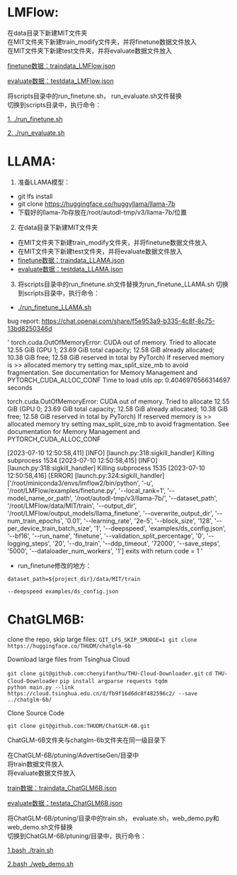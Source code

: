 # LMFlow:  
在data目录下新建MIT文件夹  
在MIT文件夹下新建train_modify文件夹，并将finetune数据文件放入  
在MIT文件夹下新建test文件夹，并将evaluate数据文件放入  

[finetune数据：traindata_LMFlow.json](https://github.com/sheldonlll/FinetuneDataFiles/blob/main/traindata_LMFlow.json)  

[evaluate数据：testdata_LMFlow.json](https://github.com/sheldonlll/FinetuneDataFiles/blob/main/testdata_LMFlow.json)  
 
将scripts目录中的run_finetune.sh， run_evaluate.sh文件替换  
切换到scripts目录中，执行命令：  

[1. ./run_finetune.sh](https://github.com/sheldonlll/FinetuneDataFiles/blob/main/run_finetune.sh#L16)  

[2. ./run_evaluate.sh](https://github.com/sheldonlll/FinetuneDataFiles/blob/main/run_evaluation.sh#L5)  


# LLAMA:  
1. 准备LLAMA模型：
- git lfs install
- git clone https://huggingface.co/huggyllama/llama-7b
- 下载好的llama-7b存放在/root/autodl-tmp/v3/llama-7b/位置
2. 在data目录下新建MIT文件夹  
- 在MIT文件夹下新建train_modify文件夹，并将finetune数据文件放入  
- 在MIT文件夹下新建test文件夹，并将evaluate数据文件放入  
- [finetune数据：traindata_LLAMA.json](https://github.com/sheldonlll/FinetuneDataFiles/blob/main/traindata_LMFlow.json)  
- [evaluate数据：testdata_LLAMA.json](https://github.com/sheldonlll/FinetuneDataFiles/blob/main/testdata_LMFlow.json)  
 
3. 将scripts目录中的run_finetune.sh文件替换为run_finetune_LLAMA.sh  切换到scripts目录中，执行命令： 

- [./run_finetune_LLAMA.sh](https://github.com/sheldonlll/FinetuneDataFiles/blob/main/run_finetune.sh#L16)  

bug report: https://chat.openai.com/share/f5e953a9-b335-4c8f-8c75-13bd8250346d  

' 
torch.cuda.OutOfMemoryError: CUDA out of memory. Tried to allocate 12.55 GiB (GPU 1; 23.69 GiB total capacity; 12.58 GiB already allocated; 10.38 GiB free; 12.58 GiB reserved in total by PyTorch) If reserved memory is >> allocated memory try setting max_split_size_mb to avoid fragmentation.  See documentation for Memory Management and PYTORCH_CUDA_ALLOC_CONF
Time to load utils op: 0.4046976566314697 seconds

torch.cuda.OutOfMemoryError: CUDA out of memory. Tried to allocate 12.55 GiB (GPU 0; 23.69 GiB total capacity; 12.58 GiB already allocated; 10.38 GiB free; 12.58 GiB reserved in total by PyTorch) If reserved memory is >> allocated memory try setting max_split_size_mb to avoid fragmentation.  See documentation for Memory Management and PYTORCH_CUDA_ALLOC_CONF  

[2023-07-10 12:50:58,411] [INFO] [launch.py:318:sigkill_handler] Killing subprocess 1534
[2023-07-10 12:50:58,415] [INFO] [launch.py:318:sigkill_handler] Killing subprocess 1535
[2023-07-10 12:50:58,416] [ERROR] [launch.py:324:sigkill_handler] ['/root/miniconda3/envs/lmflow2/bin/python', '-u', '/root/LMFlow/examples/finetune.py', '--local_rank=1', '--model_name_or_path', '/root/autodl-tmp/v3/llama-7b/', '--dataset_path', '/root/LMFlow/data/MIT/train', '--output_dir', '/root/LMFlow/output_models/llama_finetune', '--overwrite_output_dir', '--num_train_epochs', '0.01', '--learning_rate', '2e-5', '--block_size', '128', '--per_device_train_batch_size', '1', '--deepspeed', 'examples/ds_config.json', '--bf16', '--run_name', 'finetune', '--validation_split_percentage', '0', '--logging_steps', '20', '--do_train', '--ddp_timeout', '72000', '--save_steps', '5000', '--dataloader_num_workers', '1'] exits with return code = 1
'


- run_finetune修改的地方：

```
dataset_path=${project_dir}/data/MIT/train

--deepspeed examples/ds_config.json
```


# ChatGLM6B:  
clone the repo, skip large files: 
`GIT_LFS_SKIP_SMUDGE=1 git clone https://huggingface.co/THUDM/chatglm-6b`  

Download large files from Tsinghua Cloud  

`git clone git@github.com:chenyifanthu/THU-Cloud-Downloader.git`
`cd THU-Cloud-Downloader`
`pip install argparse requests tqdm`  
`python main.py --link https://cloud.tsinghua.edu.cn/d/fb9f16d6dc8f482596c2/ --save ../chatglm-6b/`  

Clone Source Code  

`git clone git@github.com:THUDM/ChatGLM-6B.git`

ChatGLM-6B文件夹与chatglm-6b文件夹在同一级目录下
 
在ChatGLM-6B/ptuning/AdvertiseGen/目录中  
将train数据文件放入  
将evaluate数据文件放入

[train数据：traindata_ChatGLM6B.json](https://github.com/sheldonlll/FinetuneDataFiles/blob/main/traindata_ChatGLM6B.json)  

[evaluate数据：testata_ChatGLM6B.json](https://github.com/sheldonlll/FinetuneDataFiles/blob/main/testdata_ChatGLM6B.json)  
 
将ChatGLM-6B/ptuning/目录中的train.sh， evaluate.sh，web_demo.py和web_demo.sh文件替换  
切换到ChatGLM-6B/ptuning/目录中，执行命令：  

[1.bash ./train.sh](https://github.com/sheldonlll/FinetuneDataFiles/blob/main/train.sh)  

[2.bash ./web_demo.sh](https://github.com/sheldonlll/FinetuneDataFiles/blob/main/web_demo.sh) 
